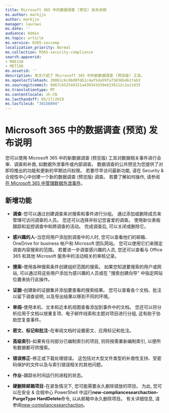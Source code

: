 ```yaml
---
title: Microsoft 365 中的数据调查 (预览) 发布说明
ms.author: markjjo
author: markjjo
manager: laurawi
ms.date: ''
audience: Admin
ms.topic: article
ms.service: O365-seccomp
localization_priority: Normal
ms.collection: M365-security-compliance
search.appverid:
- MOE150
- MET150
ms.assetid: ''
description: 本文介绍了 Microsoft 365 中的新数据调查 (预览版) 工具。
ms.openlocfilehash: 200b1c6c08d0fdb1c4af5da59fa75836b4b1fab3
ms.sourcegitcommit: 9d67cb52544321a430343d39eb336112c1a11d35
ms.translationtype: MT
ms.contentlocale: zh-CN
ms.lasthandoff: 05/17/2019
ms.locfileid: "34150894"
---
```

# <a name="release-notes-for-data-investigations-preview-in-microsoft-365"></a>Microsoft 365 中的数据调查 (预览) 发布说明

您可以使用 Microsoft 365 中的新数据调查 (预览版) 工具对数据相关事件进行会审、调查和补救, 如数据外泄事件或内部调查。 数据调查的公共预览为您提供了对即将推出的功能和更新的早期访问权限。 若要尽早访问最新功能, 请在 Security & 合规性中心中创建一个新的数据调查 (预览版) 调查。 若要了解如何操作, 请参阅[在 Microsoft 365 中管理数据外泄事件](manage-data-spillage-incidents.md)。

## <a name="whats-new"></a>新增功能 

- **调查**-您可以通过创建调查来对搜索和事件进行分组。 通过添加或删除成员来管理可访问调查的人员。  您还可以选择并标记您喜爱的调查。 使用新仪表板跟踪和监控调查中和跨调查的活动。 完成调查后, 可以关闭或删除它。

- **感兴趣的人**–当您将用户添加到调查中的人时, 您可以查看他们的邮箱、OneDrive for business 帐户和 Microsoft 团队网站。 您可以使用它们来限定调查内容搜索的范围。 若要进一步调查感兴趣的人员, 您还可以查看与 Office 365 和其他 Microsoft 服务中的活动相关的审核记录。

- **搜索**–使用各种搜索条件创建组织范围的搜索。 如果您知道要搜索的用户或网站, 可以通过将这些用户添加为感兴趣的人员或在 "搜索创建向导" 中指定网站位置来执行此操作。 

- **证据**–创建新的证据集并添加要查看的搜索结果。 您可以查看各个文档、批注以留下调查说明, 以及导出结果以移到不同的环境。 

- **审阅**–使用本机、文本和近本机视图查看添加到事件中的文档。 您还可以将分析应用于文档以按重复项、电子邮件线索和主题对项目进行分组, 这有助于协助您复查事件。 

- **密文、标记和批注**–在审阅文档时设置密文、应用标记和批注。
  
- **高级索引**–如果有任何部分已编制索引的项目, 则将按需重新编制索引, 以便所有数据都可供搜索。

- **错误修正**–修正或下载处理错误。 这包括对大型文件类型的补救性支持、受密码保护的文件以及与索引错误相关的其他问题。 

- **作业**–跟踪长时间运行的进程的状态。

- **硬删除邮箱项目**-在紧急情况下, 您可能需要永久删除错放的项目。 为此, 您可以在安全 & 合规中心 PowerShell 中运行**new-compliancesearchaction-PurgeType HardDelete**命令, 以从邮箱中永久删除项目。 有关详细信息, 请参阅[new-compliancesearchaction](https://docs.microsoft.com/powershell/module/exchange/policy-and-compliance-content-search/new-compliancesearchaction)。
